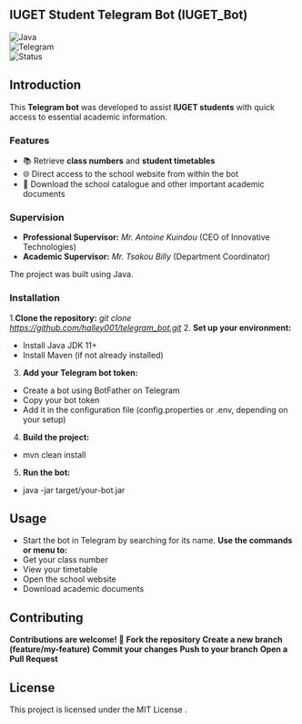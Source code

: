 ## IUGET Student Telegram Bot (IUGET_Bot)

![Java](https://img.shields.io/badge/Java-ED8B00?style=for-the-badge&logo=java&logoColor=white)  
![Telegram](https://img.shields.io/badge/Telegram-BOT-blue?style=for-the-badge&logo=telegram)  
![Status](https://img.shields.io/badge/Status-Active-success?style=for-the-badge) 

## Introduction

This **Telegram bot** was developed to assist **IUGET students** with quick access to essential academic information.

### Features
- 📚 Retrieve **class numbers** and **student timetables**
- 🌐 Direct access to the school website from within the bot
- 📂 Download the school catalogue and other important academic documents

### Supervision
- **Professional Supervisor:** *Mr. Antoine Kuindou* (CEO of Innovative Technologies)
- **Academic Supervisor:** *Mr. Tsakou Billy* (Department Coordinator)

The project was built using Java.

### Installation

1.**Clone the repository:** *git clone https://github.com/halley001/telegram_bot.git*
2. **Set up your environment:**
- Install Java JDK 11+
- Install Maven (if not already installed)

3. **Add your Telegram bot token:**
- Create a bot using BotFather on Telegram
- Copy your bot token
- Add it in the configuration file (config.properties or .env, depending on your setup)

4. **Build the project:**
- mvn clean install

5. **Run the bot:**
- java -jar target/your-bot.jar

## Usage

- Start the bot in Telegram by searching for its name.
**Use the commands or menu to:**
- Get your class number
- View your timetable
- Open the school website
- Download academic documents

## Contributing

**Contributions are welcome! 🎉**
**Fork the repository**
**Create a new branch (feature/my-feature)**
**Commit your changes**
**Push to your branch**
**Open a Pull Request**

## License
This project is licensed under the MIT License
.

